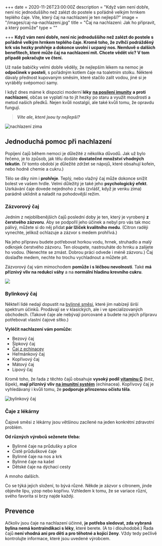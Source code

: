 +++
date = 2020-11-26T23:00:00Z
description = "Když vám není dobře, není nic jednoduššího než zalézt do postele s pořádně velkým hrnkem teplého čaje. Víte, který čaj na nachlazení je ten nejlepší?"
image = "/images/caj-na-nachlazeni.jpg"
title = "Čaj na nachlazení: Jak ho připravit, a který pomůže"
type = ""

+++
**Když vám není dobře, není nic jednoduššího než zalézt do postele s pořádně velkým hrnkem teplého čaje. Kromě toho, že zvlhčí podrážděný krk vás hezky prohřeje a dokonce uvolní i ucpaný nos. Nemluvě o dalších benefitech, které může čaj na nachlazení mít. Chcete vědět víc? V tom případě pokračujte ve čtení.**

Už naše babičky velmi dobře věděly, že nejlepším lékem na nemoc je **odpočinek v posteli**, s pořádným kotlem čaje na toaletním stolku. Některé dávaly přednost kupovaným směsím, které stačilo zalít vodou, jiné si je vyráběly svépomocí samy.

I když dnes máme k dispozici moderní **léky** [**na posílení imunity**](https://www.oslabenaimunita.cz/5-ucinnych-tipu-na-posileni-imunity/) **a proti nachlazení**, občas se vyplatí na to jít hezky po staru a využít moudrosti a metod našich předků. Nejen kvůli nostalgii, ale také kvůli tomu, že opravdu fungují.

> **_Víte ale, které jsou ty nejlepší?_**

![nachlazení zima](/images/nachlazeni-zima.jpg)

## Jednoduchá pomoc při nachlazení

Popíjení čajů během nemoci je důležité z několika důvodů. Jak už bylo řečeno, je to způsob, jak tělu dodáte **dostatečné množství vhodných tekutin**. (V tomto období je důležité zdržet se nápojů, které obsahují kofein, nebo hodně chemie a cukru.)

Tělo se díky nim i **prohřeje**. Teplý, nebo vlažný čaj může dokonce snížit bolest ve vašem hrdle. Velmi důležitý je také jeho **psychologický efekt**. Usrkávání čaje dovede nejednoho z nás (zvlášť, když je venku zima) parádně uklidnit a naladit na pohodovější režim.

### Zázvorový čaj

Jedním z nejoblíbenějších čajů poslední doby je ten, který je vyrobený **z čerstvého zázvoru**. Aby se podpořil jeho účinek a nebyl pro vás tak moc pálivý, můžete si do něj přidat **pár lžiček kvalitního medu**. (Citron raději vynechte, jelikož ochlazuje a zázvor s medem prohřívá.)

Na jeho přípravu budete potřebovat horkou vodu, hrnek, struhadlo a malý odkrojek čerstvého zázvoru. Ten oloupete, nastrouháte do hrnku a zalijete ho vodou. (Nenechte se zmást. Dobrou práci odvede i méně zázvoru.) Čaj doslaďte medem, nechte ho trochu vychladnout a můžete pít.

Zázvorový čaj vám mimochodem **pomůže i s léčbou nevolnosti**. Také **má příznivý vliv na redukci váhy** a na **normální hladinu krevního cukru**.

![](/images/zazvorovy-caj-na-nachlazeni.jpg)

### Bylinkový čaj

Někteří lidé nedají dopustit na [bylinné směsi](https://www.oslabenaimunita.cz/4-nejucinnejsi-bylinky-na-podporu-imunity/), které jim nabízejí širší spektrum účinků. Prodávají se v klasických, ale i ve specializovaných obchodech. (Takové čaje ale nebývají porcované a budete na jejich přípravu potřebovat vlastní čajové sítko.)

**Vyléčit nachlazení vám pomůže:**

* Bezový čaj
* Šípkový čaj
* [Čaj z echinacey](https://www.oslabenaimunita.cz/blog/echinacea-vyresi-vase-problemy-s-imunitou/)
* Heřmánkový čaj
* Kopřivový čaj
* Mátový čaj
* Lipový čaj

Kromě toho, že řada z těchto čajů obsahuje **vysoký podíl** [**vitamínu C**](https://www.oslabenaimunita.cz/blog/vitamin-c-pro-zdravou-imunitu/) (bez, šípek), **mají příznivý vliv** [**na imunitní systém**](https://www.oslabenaimunita.cz/imunitni-system-vite-jak-funguje/) (echinacea). Kopřivový čaj je vyhledávaný i kvůli tomu, že **podporuje přirozenou očistu těla**.

![bylinkový čaj](/images/bylinkovy-caj-na-nachlazeni.jpg)

### Čaje z lékárny

Čajové směsi z lékárny jsou většinou zacílené na jeden konkrétní zdravotní problém.

**Od různých výrobců seženete třeba:**

* Bylinné čaje na průdušky a plíce
* Čistě průduškové čaje
* Bylinné čaje na nos a krk
* Bylinné čaje na kašel
* Dětské čaje na dýchací cesty

A mnoho dalších.

Co se týká jejich složení, to bývá různé. Někde je zázvor s citronem, jinde objevíte lípu, yzop nebo kopřivu. Vzhledem k tomu, že se variace různí, svého favorita si brzy najde každý.

## Prevence

Ačkoliv jsou čaje na nachlazení účinné, **je potřeba sledovat, zda vybraná bylina nemá kontraindikaci s léky**, které berete. (A to i dlouhodobě.) Řada čajů **není vhodná ani pro děti a pro těhotné a kojící ženy**. Vždy tedy pečlivě kontrolujte informace, které jsou uvedené výrobcem.